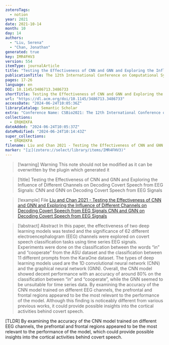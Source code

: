```yaml
---
zoteroTags:
  - notion
year: 2021
date: 2021-10-14
month: 10
day: 14
authors:
  - "Liu, Serena"
  - "Chan, Jonathan"
generated: true
key: IMR4FHV3
version: 554
itemType: journalArticle
title: "Testing the Effectiveness of CNN and GNN and Exploring the Influence of Different Channels on Decoding Covert Speech from EEG Signals: CNN and GNN on Decoding Covert Speech from EEG Signals"
publicationTitle: The 12th International Conference on Computational Systems-Biology and Bioinformatics
pages: 17-26
language: en
DOI: 10.1145/3486713.3486733
shortTitle: Testing the Effectiveness of CNN and GNN and Exploring the Influence of Different Channels on Decoding Covert Speech from EEG Signals
url: "https://dl.acm.org/doi/10.1145/3486713.3486733"
accessDate: "2024-06-24T10:05:36Z"
libraryCatalog: Semantic Scholar
extra: "Conference Name: CSBio2021: The 12th International Conference on Computational Systems-Biology and Bioinformatics ISBN: 9781450385107 Place: Virtual (GMT+7 Bangkok Time) Thailand Publisher: ACM"
collections:
  - ERQKEKFA
dateAdded: "2024-06-24T10:05:37Z"
dateModified: "2024-06-24T10:14:43Z"
super_collections:
  - ERQKEKFA
filename: Liu and Chan 2021 - Testing the Effectiveness of CNN and GNN and Exploring the Influence of Different Channels on Decoding Covert Speech from EEG Signals CNN and GNN on Decoding Covert Speech from EEG Signals
marker: "[🇿](zotero://select/library/items/IMR4FHV3)"
---
```


>[!warning] Warning
> This note should not be modified as it can be overwritten by the plugin which generated it

> [!title] Testing the Effectiveness of CNN and GNN and Exploring the Influence of Different Channels on Decoding Covert Speech from EEG Signals: CNN and GNN on Decoding Covert Speech from EEG Signals

> [!example] File
> [Liu and Chan 2021 - Testing the Effectiveness of CNN and GNN and Exploring the Influence of Different Channels on Decoding Covert Speech from EEG Signals CNN and GNN on Decoding Covert Speech from EEG Signals](Liu%20and%20Chan%202021%20-%20Testing%20the%20Effectiveness%20of%20CNN%20and%20GNN%20and%20Exploring%20the%20Influence%20of%20Different%20Channels%20on%20Decoding%20Covert%20Speech%20from%20EEG%20Signals%20CNN%20and%20GNN%20on%20Decoding%20Covert%20Speech%20from%20EEG%20Signals.pdf)

> [!abstract] Abstract
> In this paper, the effectiveness of two deep learning models was tested and the significance of 62 different electroencephalogram (EEG) channels were explored on covert speech classification tasks using time series EEG signals. Experiments were done on the classification between the words “in” and “cooperate” from the ASU dataset and the classification between 11 different prompts from the KaraOne dataset. The types of deep learning models used are the 1D convolutional neural network (CNN) and the graphical neural network (GNN). Overall, the CNN model showed decent performance with an accuracy of around 80% on the classification between “in” and “cooperate”, while the GNN seemed to be unsuitable for time series data. By examining the accuracy of the CNN model trained on different EEG channels, the prefrontal and frontal regions appeared to be the most relevant to the performance of the model. Although this finding is noticeably different from various previous works, it could provide possible insights into the cortical activities behind covert speech.

[TLDR] By examining the accuracy of the CNN model trained on different EEG channels, the prefrontal and frontal regions appeared to be the most relevant to the performance of the model, which could provide possible insights into the cortical activities behind covert speech.

